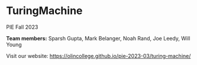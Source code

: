 # TuringMachine

PIE Fall 2023 

**Team members:** Sparsh Gupta, Mark Belanger, Noah Rand, Joe Leedy, Will Young

Visit our website: https://olincollege.github.io/pie-2023-03/turing-machine/
